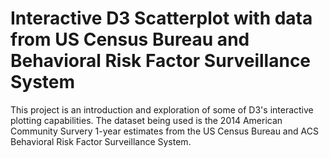# Interactive D3 Scatterplot with data from US Census Bureau and Behavioral Risk Factor Surveillance System

This project is an introduction and exploration of some of D3's interactive plotting capabilities. The dataset being used is the 2014 American Community Survery 1-year estimates from the US Census Bureau and ACS Behavioral Risk Factor Surveillance System. 
